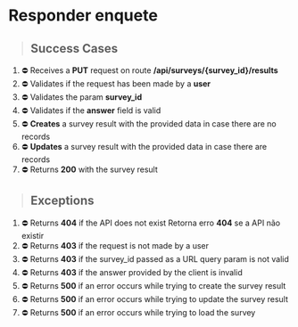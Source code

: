 # Responder enquete

> ## Success Cases

1. ⛔ Receives a **PUT** request on route **/api/surveys/{survey_id}/results**
2. ⛔ Validates if the request has been made by a **user**
3. ⛔ Validates the param **survey_id**
4. ⛔ Validates if the **answer** field is valid
5. ⛔ **Creates** a survey result with the provided data in case there are no records
6. ⛔ **Updates** a survey result with the provided data in case there are records
7. ⛔ Returns **200** with the survey result

> ## Exceptions

1. ⛔ Returns **404** if the API does not exist Retorna erro **404** se a API não existir
2. ⛔ Returns **403** if the request is not made by a user
3. ⛔ Returns **403** if the survey_id passed as a URL query param is not valid
4. ⛔ Returns **403** if the answer provided by the client is invalid
5. ⛔ Returns **500** if an error occurs while trying to create the survey result
6. ⛔ Returns **500** if an error occurs while trying to update the survey result
7. ⛔ Returns **500** if an error occurs while trying to load the survey